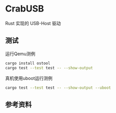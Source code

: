 # CrabUSB

Rust 实现的 USB-Host 驱动

## 测试

运行Qemu测例

```bash
cargo install ostool
cargo test --test test -- --show-output
```

真机使用uboot运行测例

```bash
cargo test --test test -- --show-output --uboot
```

## 参考资料
